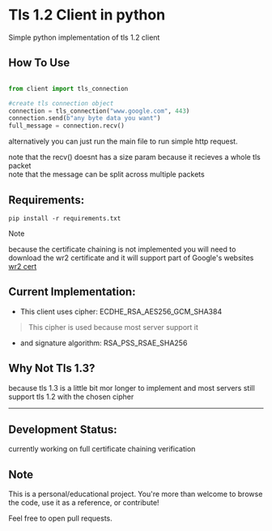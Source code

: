 # Tls 1.2 Client in python
Simple python implementation of tls 1.2 client
## How To Use
```python

from client import tls_connection

#create tls connection object
connection = tls_connection("www.google.com", 443)
connection.send(b"any byte data you want")
full_message = connection.recv()
```
alternatively you can just run the main file to run simple http request.

 note that the recv() doesnt has a size param because it recieves a whole tls packet <br/>
 note that the message can be split across multiple packets

## Requirements:
```
pip install -r requirements.txt
```
> [!NOTE]
> because the certificate chaining is not implemented you will need to download the wr2 certificate and it will support part of Google's websites
> [wr2 cert](https://i.pki.goog/wr2.crt)
## Current Implementation:

- This client uses cipher: ECDHE_RSA_AES256_GCM_SHA384 
> This cipher is used because most server support it
- and signature algorithm: RSA_PSS_RSAE_SHA256

## Why Not Tls 1.3?
because tls 1.3 is a little bit mor longer to implement and most servers still support tls 1.2 with the chosen cipher

---

## Development Status:

currently working on full certificate chaining verification 



## Note

This is a personal/educational project. You're more than welcome to browse the code, use it as a reference, or contribute!

Feel free to open pull requests.
